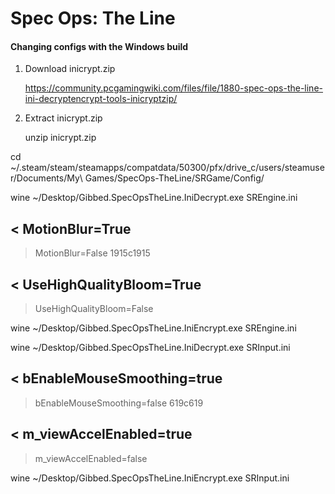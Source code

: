 # Spec Ops: The Line

#### Changing configs with the Windows build

1. Download inicrypt.zip

   https://community.pcgamingwiki.com/files/file/1880-spec-ops-the-line-ini-decryptencrypt-tools-inicryptzip/

1. Extract inicrypt.zip

   unzip inicrypt.zip

cd ~/.steam/steam/steamapps/compatdata/50300/pfx/drive_c/users/steamuser/Documents/My\ Games/SpecOps-TheLine/SRGame/Config/

wine ~/Desktop/Gibbed.SpecOpsTheLine.IniDecrypt.exe SREngine.ini

## < MotionBlur=True

> MotionBlur=False
> 1915c1915

## < UseHighQualityBloom=True

> UseHighQualityBloom=False

wine ~/Desktop/Gibbed.SpecOpsTheLine.IniEncrypt.exe SREngine.ini

wine ~/Desktop/Gibbed.SpecOpsTheLine.IniDecrypt.exe SRInput.ini

## < bEnableMouseSmoothing=true

> bEnableMouseSmoothing=false
> 619c619

## < m_viewAccelEnabled=true

> m_viewAccelEnabled=false

wine ~/Desktop/Gibbed.SpecOpsTheLine.IniEncrypt.exe SRInput.ini
